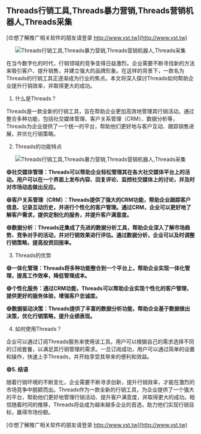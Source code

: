 ## **Threads行销工具,Threads暴力营销,Threads营销机器人,Threads采集**

[😍想了解推广相关软件的朋友请登录 http://www.vst.tw](http://www.vst.tw)

 <center><img src="https://vst.tw/MP4/tuiguang/png/5.png" alt="Threads行销工具,Threads暴力营销,Threads营销机器人,Threads采集"></center>

在当今数字化的时代，行销领域的竞争变得日益激烈。企业需要不断寻找新的方法来吸引客户、提升销售，并建立强大的品牌形象。在这样的背景下，一款名为Threads的行销工具正逐渐成为行业的焦点。本文将深入探讨Threads如何帮助企业提升行销效率，并取得更大的成功。

1. 什么是Threads？

Threads是一款全新的行销工具，旨在帮助企业更加高效地管理其行销活动。通过整合多种功能，包括社交媒体管理、客户关系管理（CRM）、数据分析等，Threads为企业提供了一个统一的平台，帮助他们更好地与客户互动、跟踪销售进展，并优化行销策略。

2. Threads的功能特点

 <center><img src="https://vst.tw/MP4/tuiguang/png/6.png" alt="Threads行销工具,Threads暴力营销,Threads营销机器人,Threads采集"></center>

**😄社交媒体管理：Threads可以帮助企业轻松管理其在各大社交媒体平台上的活动。用户可以在一个界面上发布内容、回复评论、监控社交媒体上的讨论，并及时对市场动态做出反应。**

**😄客户关系管理（CRM）：Threads提供了强大的CRM功能，帮助企业跟踪客户信息、记录互动历史，并进行个性化的客户管理。通过CRM，企业可以更好地了解客户需求，提供定制化的服务，并提升客户满意度。**

**😄数据分析：Threads还集成了先进的数据分析工具，帮助企业深入了解市场趋势、竞争对手的活动，并对行销效果进行评估。通过数据分析，企业可以及时调整行销策略，提高投资回报率。**

3. Threads的优势

**😄一体化管理：Threads将多种功能整合到一个平台上，帮助企业实现一体化管理，提高工作效率，降低管理成本。**

**😄个性化服务：通过CRM功能，Threads可以帮助企业实现个性化的客户管理，提供更好的服务体验，增强客户忠诚度。**

**😄数据驱动决策：Threads提供了丰富的数据分析功能，帮助企业基于数据做出决策，优化行销策略，提升业绩表现。**

4. 如何使用Threads？

企业可以通过订阅Threads服务来使用该工具。用户可以根据自己的需求选择不同的订阅套餐，以满足其行销管理的需求。一旦订阅成功，用户可以通过简单的设置和操作，快速上手Threads，并开始享受其带来的便利和效益。

**😄5. 结语**

随着行销环境的不断变化，企业需要不断寻求创新，提升行销效率，才能在激烈的市场竞争中脱颖而出。Threads作为一款全新的行销工具，为企业提供了一个强大的平台，帮助他们更好地管理行销活动、提升客户满意度，并取得更大的成功。相信随着时间的推移，Threads将会成为越来越多企业的首选，助力他们实现行销目标，赢得市场份额。

[😍想了解推广相关软件的朋友请登录 http://www.vst.tw](http://www.vst.tw)



